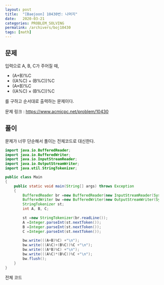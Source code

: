 ```yaml
---
layout: post
title:  "[Baejoon] 10430번: 나머지"
date:   2020-03-21
categories: PROBLEM_SOLVING
permalink: /archivers/boj10430
tags: [math]
---
```


## 문제

입력으로 A, B, C가 주어질 때,   
- (A+B)%C
- ((A%C) + (B%C))%C
- (A×B)%C
- ((A%C) × (B%C))%C

를 구하고 순서대로 출력하는 문제이다.   

문제 링크 : <https://www.acmicpc.net/problem/10430>   

## 풀이

문제가 너무 단순해서 풀이는 전체코드로 대신한다.   

~~~java
import java.io.BufferedReader;
import java.io.BufferedWriter;
import java.io.InputStreamReader;
import java.io.OutputStreamWriter;
import java.util.StringTokenizer;

public class Main
{
	public static void main(String[] args) throws Exception
	{
		BufferedReader br =new BufferedReader(new InputStreamReader(System.in));
		BufferedWriter bw =new BufferedWriter(new OutputStreamWriter(System.out));
		StringTokenizer st;
		int A, B, C;
		
		st =new StringTokenizer(br.readLine());
		A =Integer.parseInt(st.nextToken());
		B =Integer.parseInt(st.nextToken());
		C =Integer.parseInt(st.nextToken());
		
		bw.write(((A+B)%C) +"\n");
		bw.write(((A%C)+(B%C))%C +"\n");
		bw.write(((A*B)%C) +"\n");
		bw.write(((A%C)*(B%C))%C +"\n");
		bw.flush();
	}
}
~~~

전체 코드   

